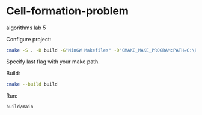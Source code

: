 # Cell-formation-problem
algorithms lab 5

Configure project:
```bash
cmake -S . -B build -G"MinGW Makefiles" -D"CMAKE_MAKE_PROGRAM:PATH=C:\Program Files (x86)\GnuWin32\bin\make"
```
Specify last flag with your make path. 


Build:
```bash
cmake --build build
```

Run:
```bash
build/main
```
